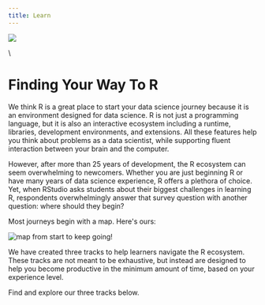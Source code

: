 ```yaml
---
title: Learn
---
```


![](../../images/forest.jpg)

\

# Finding Your Way To R

We think R is a great place to start your data science journey because it is an environment designed for data science. R is not just a programming language, but it is also an interactive ecosystem including a runtime, libraries, development environments, and extensions. All these features help you think about problems as a data scientist, while supporting fluent interaction between your brain and the computer.

However, after more than 25 years of development, the R ecosystem can seem overwhelming to newcomers. Whether you are just beginning R or have many years of data science experience, R offers a plethora of choice. Yet, when RStudio asks students about their biggest challenges in learning R, respondents overwhelmingly answer that survey question with another question: where should they begin?

Most journeys begin with a map. Here's ours:

<img src="/images/keep-going.jpg" alt="map from start to keep going!">

We have created three tracks to help learners navigate the R ecosystem. These tracks are not meant to be exhaustive, but instead are designed to help you become productive in the minimum amount of time, based on your experience level. 

Find and explore our three tracks below.
